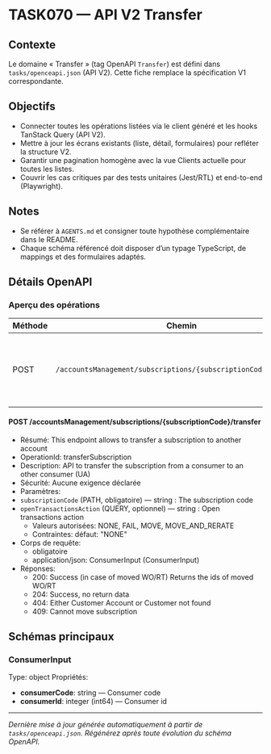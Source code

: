 # TASK070 — API V2 Transfer

## Contexte
Le domaine « Transfer » (tag OpenAPI `Transfer`) est défini dans `tasks/openceapi.json` (API V2). Cette fiche remplace la spécification V1 correspondante.

## Objectifs
- Connecter toutes les opérations listées via le client généré et les hooks TanStack Query (API V2).
- Mettre à jour les écrans existants (liste, détail, formulaires) pour refléter la structure V2.
- Garantir une pagination homogène avec la vue Clients actuelle pour toutes les listes.
- Couvrir les cas critiques par des tests unitaires (Jest/RTL) et end-to-end (Playwright).

## Notes
- Se référer à `AGENTS.md` et consigner toute hypothèse complémentaire dans le README.
- Chaque schéma référencé doit disposer d’un typage TypeScript, de mappings et des formulaires adaptés.

## Détails OpenAPI

### Aperçu des opérations

| Méthode | Chemin | Résumé | OperationId |
| --- | --- | --- | --- |
| POST | `/accountsManagement/subscriptions/{subscriptionCode}/transfer` | This endpoint allows to transfer a subscription to another account | transferSubscription |

#### POST /accountsManagement/subscriptions/{subscriptionCode}/transfer

- Résumé: This endpoint allows to transfer a subscription to another account
- OperationId: transferSubscription
- Description: API to transfer the subscription from a consumer to an other consumer (UA)
- Sécurité: Aucune exigence déclarée
- Paramètres:
- `subscriptionCode` (PATH, obligatoire) — string : The subscription code
- `openTransactionsAction` (QUERY, optionnel) — string : Open transactions action 
  - Valeurs autorisées: NONE, FAIL, MOVE, MOVE_AND_RERATE
  - Contraintes: défaut: "NONE"
- Corps de requête:
  - obligatoire
  - application/json: ConsumerInput (ConsumerInput)
- Réponses:
  - 200: Success (in case of moved WO/RT) Returns the ids of moved WO/RT
  - 204: Success, no return data
  - 404: Either Customer Account or Customer not found
  - 409: Cannot move subscription

## Schémas principaux

### ConsumerInput
Type: object
Propriétés:
- **consumerCode**: string — Consumer code
- **consumerId**: integer (int64) — Consumer id

---

_Dernière mise à jour générée automatiquement à partir de `tasks/openceapi.json`. Régénérez après toute évolution du schéma OpenAPI._

